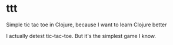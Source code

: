 ttt
===

Simple tic tac toe in Clojure, because I want to learn Clojure better

I actually detest tic-tac-toe. But it's the simplest game I know.
